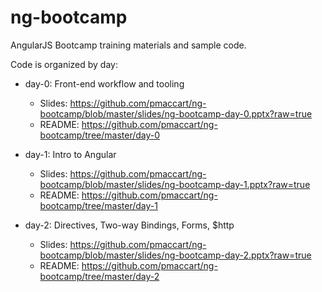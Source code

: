 # ng-bootcamp

AngularJS Bootcamp training materials and sample code.

Code is organized by day:
- day-0: Front-end workflow and tooling 
  - Slides: https://github.com/pmaccart/ng-bootcamp/blob/master/slides/ng-bootcamp-day-0.pptx?raw=true
  - README: https://github.com/pmaccart/ng-bootcamp/tree/master/day-0

- day-1: Intro to Angular
  - Slides: https://github.com/pmaccart/ng-bootcamp/blob/master/slides/ng-bootcamp-day-1.pptx?raw=true
  - README: https://github.com/pmaccart/ng-bootcamp/tree/master/day-1

- day-2: Directives, Two-way Bindings, Forms, $http
  - Slides: https://github.com/pmaccart/ng-bootcamp/blob/master/slides/ng-bootcamp-day-2.pptx?raw=true
  - README: https://github.com/pmaccart/ng-bootcamp/tree/master/day-2